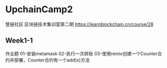 # UpchainCamp2
豋链社区 区块链技术集训营第二期
https://learnblockchain.cn/course/28

## Week1-1
作业题
01-安装metamask
02-执行一次转账
03-使用remix创建一个Counter合约并部署，Counter合约有一个add(x)方法
